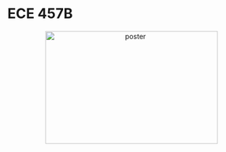 # ECE 457B

<div align="center">
		<img width="350" height="230" src="Poster.pdf" alt="poster">
		<br>
		<br>
</div>
